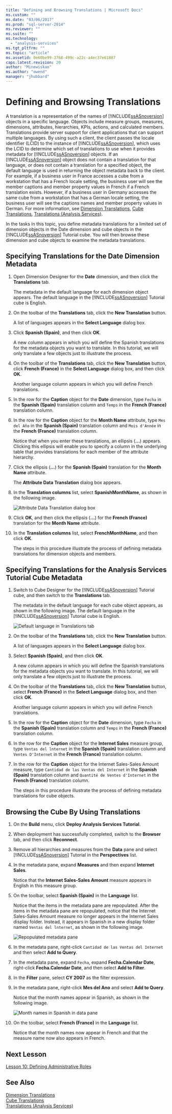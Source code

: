```yaml
---
title: "Defining and Browsing Translations | Microsoft Docs"
ms.custom: ""
ms.date: "03/06/2017"
ms.prod: "sql-server-2014"
ms.reviewer: ""
ms.suite: ""
ms.technology: 
  - "analysis-services"
ms.tgt_pltfrm: ""
ms.topic: "article"
ms.assetid: 0e60be99-3768-499c-a22c-a4ec37e61887
caps.latest.revision: 20
author: "Minewiskan"
ms.author: "owend"
manager: "jhubbard"
---
```

# Defining and Browsing Translations
  A translation is a representation of the names of [!INCLUDE[ssASnoversion](../includes/ssasnoversion-md.md)] objects in a specific language. Objects include measure groups, measures, dimensions, attributes, hierarchies, KPIs, actions, and calculated members. Translations provide server support for client applications that can support multiple languages. By using such a client, the client passes the locale identifier (LCID) to the instance of [!INCLUDE[ssASnoversion](../includes/ssasnoversion-md.md)], which uses the LCID to determine which set of translations to use when it provides metadata for [!INCLUDE[ssASnoversion](../includes/ssasnoversion-md.md)] objects. If an [!INCLUDE[ssASnoversion](../includes/ssasnoversion-md.md)] object does not contain a translation for that language, or does not contain a translation for a specified object, the default language is used in returning the object metadata back to the client. For example, if a business user in France accesses a cube from a workstation that has a French locale setting, the business user will see the member captions and member property values in French if a French translation exists. However, if a business user in Germany accesses the same cube from a workstation that has a German locale setting, the business user will see the captions names and member property values in German. For more information, see [Dimension Translations](dev-guide/dimension-translations.md), [Cube Translations](dev-guide/cube-translations.md), [Translations &#40;Analysis Services&#41;](translations-analysis-services.md).  
  
 In the tasks in this topic, you define metadata translations for a limited set of dimension objects in the Date dimension and cube objects in the [!INCLUDE[ssASnoversion](../includes/ssasnoversion-md.md)] Tutorial cube. You will then browse these dimension and cube objects to examine the metadata translations.  
  
## Specifying Translations for the Date Dimension Metadata  
  
1.  Open Dimension Designer for the **Date** dimension, and then click the **Translations** tab.  
  
     The metadata in the default language for each dimension object appears. The default language in the [!INCLUDE[ssASnoversion](../includes/ssasnoversion-md.md)] Tutorial cube is English.  
  
2.  On the toolbar of the **Translations** tab, click the **New Translation** button.  
  
     A list of languages appears in the **Select Language** dialog box.  
  
3.  Click **Spanish (Spain)**, and then click **OK**.  
  
     A new column appears in which you will define the Spanish translations for the metadata objects you want to translate. In this tutorial, we will only translate a few objects just to illustrate the process.  
  
4.  On the toolbar of the **Translations** tab, click the **New Translation** button, click **French (France)** in the **Select Language** dialog box, and then click **OK**.  
  
     Another language column appears in which you will define French translations.  
  
5.  In the row for the **Caption** object for the **Date** dimension, type `Fecha` in the **Spanish (Spain)** translation column and `Temps` in the **French (France)** translation column.  
  
6.  In the row for the **Caption** object for the **Month Name** attribute, type `Mes del Año` in the **Spanish (Spain)** translation column and `Mois d'Année` in the **French (France)** translation column.  
  
     Notice that when you enter these translations, an ellipsis (**…**) appears. Clicking this ellipsis will enable you to specify a column in the underlying table that provides translations for each member of the attribute hierarchy.  
  
7.  Click the ellipsis (**…**) for the **Spanish (Spain)** translation for the **Month Name** attribute.  
  
     The **Attribute Data Translation** dialog box appears.  
  
8.  In the **Translation columns** list, select **SpanishMonthName**, as shown in the following image.  
  
     ![Attribute Data Translation dialog box](../../2014/tutorials/media/l9-translations-4.gif "Attribute Data Translation dialog box")  
  
9. Click **OK**, and then click the ellipsis (**…**) for the **French (France)** translation for the **Month Name** attribute.  
  
10. In the **Translation columns** list, select **FrenchMonthName**, and then click **OK**.  
  
     The steps in this procedure illustrate the process of defining metadata translations for dimension objects and members.  
  
## Specifying Translations for the Analysis Services Tutorial Cube Metadata  
  
1.  Switch to Cube Designer for the [!INCLUDE[ssASnoversion](../includes/ssasnoversion-md.md)] Tutorial cube, and then switch to the **Translations** tab.  
  
     The metadata in the default language for each cube object appears, as shown in the following image. The default language in the [!INCLUDE[ssASnoversion](../includes/ssasnoversion-md.md)] Tutorial cube is English.  
  
     ![Default language in Translations tab](../../2014/tutorials/media/l9-translations-5.gif "Default language in Translations tab")  
  
2.  On the toolbar of the **Translations** tab, click the **New Translation** button.  
  
     A list of languages appears in the **Select Language** dialog box.  
  
3.  Select **Spanish (Spain)**, and then click **OK**.  
  
     A new column appears in which you will define the Spanish translations for the metadata objects you want to translate. In this tutorial, we will only translate a few objects just to illustrate the process.  
  
4.  On the toolbar of the **Translations** tab, click the **New Translation** button, select **French (France)** in the **Select Language** dialog box, and then click **OK**.  
  
     Another language column appears in which you will define French translations.  
  
5.  In the row for the **Caption** object for the **Date** dimension, type `Fecha` in the **Spanish (Spain)** translation column and `Temps` in the **French (France)** translation column.  
  
6.  In the row for the **Caption** object for the **Internet Sales** measure group, type `Ventas del lnternet` in the **Spanish (Spain)** translation column and `Ventes D'Internet` in the **French (France)** translation column.  
  
7.  In the row for the **Caption** object for the Internet Sales-Sales Amount measure, type `Cantidad de las Ventas del Internet` in the **Spanish (Spain)** translation column and `Quantité de Ventes d'Internet` in the **French (France)** translation column.  
  
     The steps in this procedure illustrate the process of defining metadata translations for cube objects.  
  
## Browsing the Cube By Using Translations  
  
1.  On the **Build** menu, click **Deploy Analysis Services Tutorial**.  
  
2.  When deployment has successfully completed, switch to the **Browser** tab, and then click **Reconnect**.  
  
3.  Remove all hierarchies and measures from the **Data** pane and select [!INCLUDE[ssASnoversion](../includes/ssasnoversion-md.md)] Tutorial in the **Perspectives** list.  
  
4.  In the metadata pane, expand **Measures** and then expand **Internet Sales**.  
  
     Notice that the **Internet Sales-Sales Amount** measure appears in English in this measure group.  
  
5.  On the toolbar, select **Spanish (Spain)** in the **Language** list.  
  
     Notice that the items in the metadata pane are repopulated. After the items in the metadata pane are repopulated, notice that the Internet Sales-Sales Amount measure no longer appears in the Internet Sales display folder. Instead, it appears in Spanish in a new display folder named `Ventas del lnternet`, as shown in the following image.  
  
     ![Repopulated metadata pane](../../2014/tutorials/media/l9-translations-6.gif "Repopulated metadata pane")  
  
6.  In the metadata pane, right-click `Cantidad de las Ventas del Internet` and then select **Add to Query**.  
  
7.  In the metadata pane, expand `Fecha`, expand **Fecha.Calendar Date**, right-click **Fecha.Calendar Date**, and then select **Add to Filter**.  
  
8.  In the **Filter** pane, select **CY 2007** as the filter expression.  
  
9. In the metadata pane, right-click **Mes del Ano** and select **Add to Query**.  
  
     Notice that the month names appear in Spanish, as shown in the following image.  
  
     ![Month names in Spanish in data pane](../../2014/tutorials/media/l9-translations-7.gif "Month names in Spanish in data pane")  
  
10. On the toolbar, select **French (France)** in the **Language** list.  
  
     Notice that the month names now appear in French and that the measure name now also appears in French.  
  
## Next Lesson  
 [Lesson 10: Defining Administrative Roles](../analysis-services/lesson-10-defining-administrative-roles.md)  
  
## See Also  
 [Dimension Translations](dev-guide/dimension-translations.md)   
 [Cube Translations](dev-guide/cube-translations.md)   
 [Translations &#40;Analysis Services&#41;](translations-analysis-services.md)  
  
  